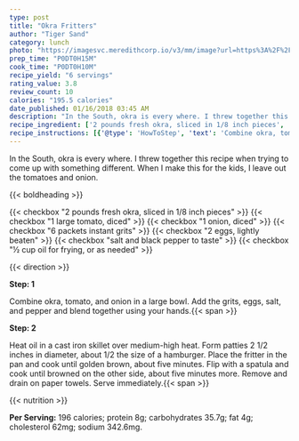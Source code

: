 ```yaml
---
type: post
title: "Okra Fritters"
author: "Tiger Sand"
category: lunch
photo: "https://imagesvc.meredithcorp.io/v3/mm/image?url=https%3A%2F%2Fimages.media-allrecipes.com%2Fuserphotos%2F396821.jpg"
prep_time: "P0DT0H15M"
cook_time: "P0DT0H10M"
recipe_yield: "6 servings"
rating_value: 3.8
review_count: 10
calories: "195.5 calories"
date_published: 01/16/2018 03:45 AM
description: "In the South, okra is every where. I threw together this recipe when trying to come up with something different. When I make this for the kids, I leave out the tomatoes and onion."
recipe_ingredient: ['2 pounds fresh okra, sliced in 1/8 inch pieces', '1 large tomato, diced', '1 onion, diced', '6 packets instant grits', '2 eggs, lightly beaten', 'salt and black pepper to taste', '½ cup oil for frying, or as needed']
recipe_instructions: [{'@type': 'HowToStep', 'text': 'Combine okra, tomato, and onion in a large bowl. Add the grits, eggs, salt, and pepper and blend together using your hands.\n'}, {'@type': 'HowToStep', 'text': 'Heat oil in a cast iron skillet over medium-high heat. Form patties 2 1/2 inches in diameter, about 1/2 the size of a hamburger.  Place the fritter in the pan and cook until golden brown, about five minutes.  Flip with a spatula and cook until browned on the other side, about five minutes more. Remove and drain on paper towels. Serve immediately.\n'}]
---
```


In the South, okra is every where. I threw together this recipe when trying to come up with something different. When I make this for the kids, I leave out the tomatoes and onion. 

{{< boldheading >}}

{{< checkbox "2 pounds fresh okra, sliced in 1/8 inch pieces" >}}
{{< checkbox "1 large tomato, diced" >}}
{{< checkbox "1  onion, diced" >}}
{{< checkbox "6 packets instant grits" >}}
{{< checkbox "2  eggs, lightly beaten" >}}
{{< checkbox "salt and black pepper to taste" >}}
{{< checkbox "½ cup oil for frying, or as needed" >}}


{{< direction >}}

**Step: 1**

Combine okra, tomato, and onion in a large bowl. Add the grits, eggs, salt, and pepper and blend together using your hands.{{< span >}}

**Step: 2**

Heat oil in a cast iron skillet over medium-high heat. Form patties 2 1/2 inches in diameter, about 1/2 the size of a hamburger.  Place the fritter in the pan and cook until golden brown, about five minutes.  Flip with a spatula and cook until browned on the other side, about five minutes more. Remove and drain on paper towels. Serve immediately.{{< span >}}

{{< nutrition >}}

**Per Serving:** 196 calories; protein 8g; carbohydrates 35.7g; fat 4g; cholesterol 62mg; sodium 342.6mg.